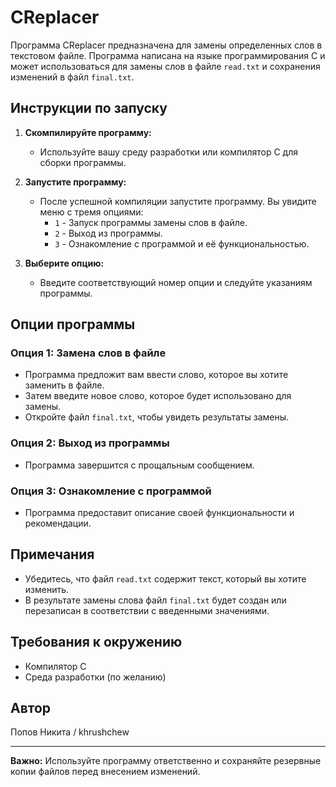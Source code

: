 # CReplacer

Программа CReplacer предназначена для замены определенных слов в текстовом файле. Программа написана на языке программирования C и может использоваться для замены слов в файле `read.txt` и сохранения изменений в файл `final.txt`.

## Инструкции по запуску

1. **Скомпилируйте программу:**
    - Используйте вашу среду разработки или компилятор C для сборки программы.

2. **Запустите программу:**
    - После успешной компиляции запустите программу. Вы увидите меню с тремя опциями:
        - `1` - Запуск программы замены слов в файле.
        - `2` - Выход из программы.
        - `3` - Ознакомление с программой и её функциональностью.

3. **Выберите опцию:**
    - Введите соответствующий номер опции и следуйте указаниям программы.

## Опции программы

### Опция 1: Замена слов в файле
- Программа предложит вам ввести слово, которое вы хотите заменить в файле.
- Затем введите новое слово, которое будет использовано для замены.
- Откройте файл `final.txt`, чтобы увидеть результаты замены.

### Опция 2: Выход из программы
- Программа завершится с прощальным сообщением.

### Опция 3: Ознакомление с программой
- Программа предоставит описание своей функциональности и рекомендации.

## Примечания

- Убедитесь, что файл `read.txt` содержит текст, который вы хотите изменить.
- В результате замены слова файл `final.txt` будет создан или перезаписан в соответствии с введенными значениями.

## Требования к окружению

- Компилятор C
- Среда разработки (по желанию)

## Автор

Попов Никита / khrushchew

---
**Важно:** Используйте программу ответственно и сохраняйте резервные копии файлов перед внесением изменений.
